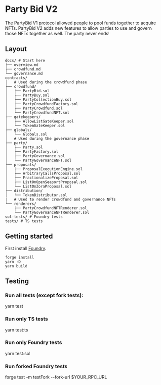 # Party Bid V2

The PartyBid V1 protocol allowed people to pool funds together to acquire NFTs. PartyBid V2 adds new features to allow parties to use and govern those NFTs together as well. The party never ends!

## Layout

```
docs/ # Start here
├── overview.md
├── crowdfund.md
└── governance.md
contracts/
│   # Used during the crowdfund phase
├── crowdfund/
│   ├── PartyBid.sol
│   ├── PartyBuy.sol
│   ├── PartyCollectionBuy.sol
│   ├── PartyCrowdfundFactory.sol
│   ├── PartyCrowdfund.sol
│   └── PartyCrowdfundNFT.sol
├── gatekeepers/
│   ├── AllowListGateKeeper.sol
│   └── TokenGateKeeper.sol
├── globals/
│   └── Globals.sol
│   # Used during the governance phase
├── party/
│   ├── Party.sol
│   ├── PartyFactory.sol
│   ├── PartyGovernance.sol
│   └── PartyGovernanceNFT.sol
├── proposals/
│   ├── ProposalExecutionEngine.sol
│   ├── ArbitraryCallsProposal.sol
│   ├── FractionalizeProposal.sol
│   ├── ListOnOpenSeaportProposal.sol
│   └── ListOnZoraProposal.sol
├── distribution/
│   └── TokenDistributor.sol
|   # Used to render crowdfund and governance NFTs
└── renderers/
    ├── PartyCrowdfundNFTRenderer.sol
    └── PartyGovernanceNFTRenderer.sol
sol-tests/ # Foundry tests
tests/ # TS tests

```

## Getting started

First install [Foundry](https://book.getfoundry.sh/getting-started/installation.html).

```
forge install
yarn -D
yarn build
```

## Testing

### Run all tests (except fork tests):

yarn test

### Run only TS tests

yarn test:ts

### Run only Foundry tests

yarn test:sol

### Run forked Foundry tests

forge test -m testFork --fork-url $YOUR_RPC_URL
